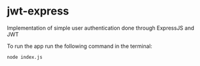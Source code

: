 # jwt-express
Implementation of simple user authentication done through ExpressJS and JWT

To run the app run the following command in the terminal:

`node index.js`
